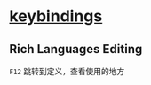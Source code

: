# [keybindings](https://code.visualstudio.com/docs/getstarted/keybindings)

## Rich Languages Editing

`F12` 跳转到定义，查看使用的地方
